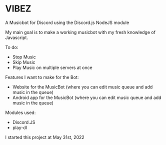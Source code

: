 # VIBEZ
A Musicbot for Discord using the Discord.js NodeJS module

My main goal is to make a working musicbot with my fresh knowledge of Javascript.

To do:
- Stop Music
- Skip Music
- Play Music on multiple servers at once

Features I want to make for the Bot:
- Website for the MusicBot (where you can edit music queue and add music in the queue)
- Android app for the MusicBot (where you can edit music queue and add music in the queue)

Modules used:
- Discord.JS
- play-dl

I started this project at May 31st, 2022
